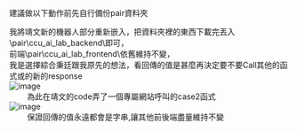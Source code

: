 建議做以下動作前先自行備份pair資料夾

我將靖文新的機器人部分重新嵌入，把資料夾裡的東西下載完丟入\pair\ccu_ai_lab_backend\即可，  
前端\pair\ccu_ai_lab_frontend\依舊維持不變，  
我是選擇綜合秉廷跟我原先的想法，看回傳的值是甚麼再決定要不要Call其他的函式或的新的response  
![image](https://user-images.githubusercontent.com/82814921/208320335-6b8bb981-8e54-446e-9257-5594129edea5.png)  
　　
為此在靖文的code弄了一個專屬網站呼叫的case2函式  
![image](https://user-images.githubusercontent.com/82814921/208320306-3365ba5f-2aaf-4da4-8455-7f4704852f60.png)  
　　
保證回傳的值永遠都會是字串,讓其他前後端盡量維持不變  
